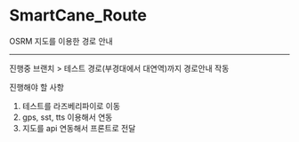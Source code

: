 # SmartCane_Route
OSRM 지도를 이용한 경로 안내

---
진행중 브랜치 > 테스트 경로(부경대에서 대연역)까지 경로안내 작동

진행해야 할 사항
1. 테스트를 라즈베리파이로 이동
2. gps, sst, tts 이용해서 연동
3. 지도를 api 연동해서 프론트로 전달
